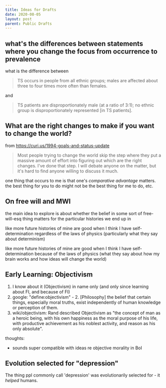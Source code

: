 ```yaml
---
title: Ideas for Drafts
date: 2020-08-05
layout: post
parent: Public Drafts
---
```


## what's the differences between statements where you change the focus from occurrence to prevalence

what is the difference between

> TS occurs in people from all ethnic groups; males are affected about three to four times more often than females.

and

> TS patients are disproportionately male (at a ratio of 3:1); no ethnic group is disproportionately represented [in TS patients].

## What are the right changes to make if you want to change the world?

from <https://curi.us/1994-goals-and-status-update>

> Most people trying to change the world skip the step where they put a massive amount of effort into figuring out which are the right changes. I've done that step. I will debate anyone on the matter, but it's hard to find anyone willing to discuss it much.

one thing that occurs to me is that one's *comparative advantage* matters.
the best thing for you to do might not be the best thing for me to do, etc.

## On free will and MWI

the main idea to explore is about whether the belief in some sort of free-will-esq thing matters for the particular histories we end up in

like more future histories of mine are good when I think I have self-determination regardless of the laws of physics (particularly what they say about determinism)

like more future histories of mine are good when I think I have self-determination because of the laws of physics (what they say about how my brain works and how ideas will change the world)

## Early Learning: Objectivism

1. I know about it (Objectivism) in name only (and only since learning about FI, and because of FI)
2. google: "define:objectivism" - 2. [Philosophy] the belief that certain things, especially moral truths, exist independently of human knowledge or perception of them.
3. wiki/objectivism: Rand described Objectivism as "the concept of man as a heroic being, with his own happiness as the moral purpose of his life, with productive achievement as his noblest activity, and reason as his only absolute".

thoughts:

* sounds super compatible with ideas re objective morality in BoI

## Evolution selected for "depression"

The thing ppl commonly call 'depression' was evolutionarily selected for - it *helped* humans.
